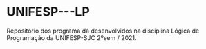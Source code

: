 # UNIFESP---LP
Repositório dos programa da desenvolvidos na disciplina Lógica de Programação da UNIFESP-SJC 2ºsem / 2021.

